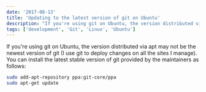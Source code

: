```yaml
---
date: '2017-08-13'
title: 'Updating to the latest version of git on Ubuntu'
description: "If you're using git on Ubuntu, the version distributed via apt may not be the newest version of git (I use git to deploy changes on all the sites I manage)."
tags: ['development', 'Git', 'Linux', 'Ubuntu']
---
```


If you're using git on Ubuntu, the version distributed via apt may not be the newest version of git (I use git to deploy changes on all the sites I manage).<!-- excerpt --> You can install the latest stable version of git provided by the maintainers as follows:

```bash
sudo add-apt-repository ppa:git-core/ppa
sudo apt-get update
```
